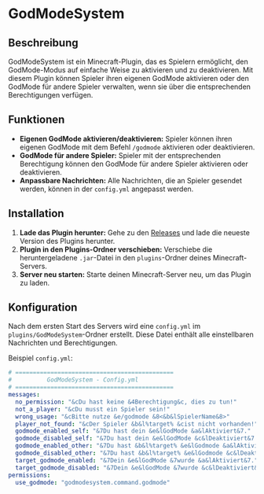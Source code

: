# GodModeSystem

## Beschreibung

GodModeSystem ist ein Minecraft-Plugin, das es Spielern ermöglicht, den GodMode-Modus auf einfache Weise zu aktivieren und zu deaktivieren. Mit diesem Plugin können Spieler ihren eigenen GodMode aktivieren oder den GodMode für andere Spieler verwalten, wenn sie über die entsprechenden Berechtigungen verfügen.

## Funktionen

- **Eigenen GodMode aktivieren/deaktivieren:** Spieler können ihren eigenen GodMode mit dem Befehl `/godmode` aktivieren oder deaktivieren.
- **GodMode für andere Spieler:** Spieler mit der entsprechenden Berechtigung können den GodMode für andere Spieler aktivieren oder deaktivieren.
- **Anpassbare Nachrichten:** Alle Nachrichten, die an Spieler gesendet werden, können in der `config.yml` angepasst werden.

## Installation

1. **Lade das Plugin herunter:** Gehe zu den [Releases](https://github.com/ItsUhr/godmodesystem) und lade die neueste Version des Plugins herunter.
2. **Plugin in den Plugins-Ordner verschieben:** Verschiebe die heruntergeladene `.jar`-Datei in den `plugins`-Ordner deines Minecraft-Servers.
3. **Server neu starten:** Starte deinen Minecraft-Server neu, um das Plugin zu laden.

## Konfiguration

Nach dem ersten Start des Servers wird eine `config.yml` im `plugins/GodModeSystem`-Ordner erstellt. Diese Datei enthält alle einstellbaren Nachrichten und Berechtigungen.

Beispiel `config.yml`:

```yaml
# =============================================
#          GodModeSystem - Config.yml
# =============================================
messages:
  no_permission: "&cDu hast keine &4Berechtigung&c, dies zu tun!"
  not_a_player: "&cDu musst ein Spieler sein!"
  wrong_usage: "&cBitte nutze &e/godmode &8<&b&lSpielerName&8>"
  player_not_found: "&cDer Spieler &b&l%target% &cist nicht vorhanden!"
  godmode_enabled_self: "&7Du hast dein &e&lGodMode &a&lAktiviert&7."
  godmode_disabled_self: "&7Du hast dein &e&lGodMode &c&lDeaktiviert&7."
  godmode_enabled_other: "&7Du hast &b&l%target% &e&lGodmode &a&lAktiviert&7."
  godmode_disabled_other: "&7Du hast &b&l%target% &e&lGodmode &c&lDeaktiviert&7."
  target_godmode_enabled: "&7Dein &e&lGodMode &7wurde &a&lAktiviert&7."
  target_godmode_disabled: "&7Dein &e&lGodMode &7wurde &c&lDeaktiviert&7."
permissions:
  use_godmode: "godmodesystem.command.godmode"

